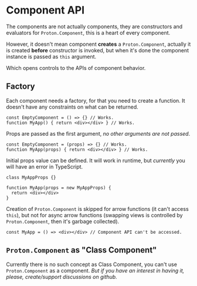 # Component API

The components are not actually components, they are constructors and evaluators for `Proton.Component`, this is a heart of every component.

However, it doesn't mean component **creates** a `Proton.Component`, actually it is created **before** constructor is invoked, but when it's done the component instance is passed as `this` argument.

Which opens controls to the APIs of component behavior.

## Factory

Each component needs a factory, for that you need to create a function.
It doesn't have any constraints on what can be returned.

```tsx
const EmptyComponent = () => {} // Works.
function MyApp() { return <div></div> } // Works.
```

Props are passed as the first argument, *no other arguments are not passed*.

```tsx
const EmptyComponent = (props) => {} // Works.
function MyApp(props) { return <div></div> } // Works.
```

Initial props value can be defined.
It will work in runtime, but *currently* you will have an error in TypeScript.

```tsx
class MyAppProps {}

function MyApp(props = new MyAppProps) {
  return <div></div>
}
```

Creation of `Proton.Component` is skipped for arrow functions (it can't access `this`), but not for async arrow functions (swapping views is controlled by `Proton.Component`, then it's garbage collected).

```tsx
const MyApp = () => <div></div> // Component API can't be accessed.
```

## `Proton.Component` as "Class Component"

Currently there is no such concept as Class Component, you can't use `Proton.Component` as a component.
*But if you have an interest in having it, please, create/support discussions on github.*
